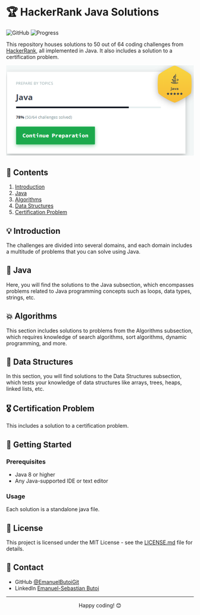 # 🏆 HackerRank Java Solutions

![GitHub](https://img.shields.io/github/license/EmanuelButoiGit/hacker-rank-java-solutions)
![Progress](https://img.shields.io/badge/Progress-50%2F64-brightgreen)

This repository houses solutions to 50 out of 64 coding challenges from [HackerRank](https://www.hackerrank.com/), all implemented in Java. It also includes a solution to a certification problem.

<p align="center">
  <img src="preview.png" alt="App preview" />
</p>

## 📘 Contents

1. [Introduction](#introduction)
2. [Java](#java)
3. [Algorithms](#algorithms)
4. [Data Structures](#data-structures)
5. [Certification Problem](#certification-problem)

## 💡 Introduction

The challenges are divided into several domains, and each domain includes a multitude of problems that you can solve using Java.

## 🚀 Java

Here, you will find the solutions to the Java subsection, which encompasses problems related to Java programming concepts such as loops, data types, strings, etc.

## 💥 Algorithms

This section includes solutions to problems from the Algorithms subsection, which requires knowledge of search algorithms, sort algorithms, dynamic programming, and more.

## 🔩 Data Structures

In this section, you will find solutions to the Data Structures subsection, which tests your knowledge of data structures like arrays, trees, heaps, linked lists, etc.

## 🎖️ Certification Problem

This includes a solution to a certification problem.

## 🚀 Getting Started

### Prerequisites

- Java 8 or higher
- Any Java-supported IDE or text editor

### Usage

Each solution is a standalone java file.

## 📜 License

This project is licensed under the MIT License - see the [LICENSE.md](LICENSE.md) file for details.

## 📮 Contact

- GitHub [@EmanuelButoiGit](https://github.com/{EmanuelButoiGit})
- LinkedIn [Emanuel-Sebastian Butoi](https://www.linkedin.com/in/{emanuel-sebastian-butoi-929271213})

---

<p align="center">
  Happy coding! 😊
</p>

